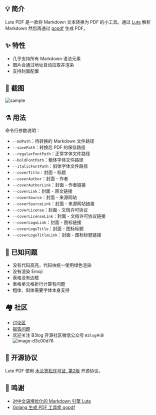## 💡 简介

Lute PDF 是一款将 Markdown 文本转换为 PDF 的小工具。通过 [Lute](https://github.com/88250/lute) 解析 Markdown 然后再通过 [gopdf](https://github.com/signintech/gopdf) 生成 PDF。

## ✨  特性

* 几乎支持所有 Markdown 语法元素
* 图片会通过地址自动拉取并渲染
* 支持封面配置

## 📸 截图

![sample](https://user-images.githubusercontent.com/873584/76400242-f2fdaf00-63ba-11ea-9769-e4b8b3c6111f.png)

## ⚗ 用法

命令行参数说明：

* `--mdPath`：待转换的 Markdown 文件路径
* `--savePath`：转换后 PDF 的保存路径
* `--regularFontPath`：正常字体文件路径
* `--boldFontPath`：粗体字体文件路径
* `--italicFontPath`：斜体字体文件路径
* `--coverTitle`：封面 - 标题
* `--coverAuthor`：封面 - 作者
* `--coverAuthorLink`：封面 - 作者链接
* `--coverLink`：封面 - 原文链接
* `--coverSource`：封面 - 来源网站
* `--coverSourceLink`：封面 - 来源网站链接
* `--coverLicense`：封面 - 文档许可协议
* `--coverLicenseLink`：封面 - 文档许可协议链接
* `--coverLogoLink`：封面 - 图标链接
* `--coverLogoTitle`：封面 - 图标标题
* `--coverLogoTitleLink`：封面 - 图标标题链接

## 🐛 已知问题

* 没有代码高亮，代码块统一使用绿色渲染
* 没有渲染 Emoji
* 表格没有边框
* 表格单元格折行计算有问题
* 粗体、斜体需要字体本身支持

## 🏘️ 社区

* [讨论区](https://ld246.com/tag/lute)
* [报告问题](https://github.com/88250/lute-pdf/issues/new)
* 欢迎关注 B3log 开源社区微信公众号 `B3log开源`  
  ![image-d3c00d78](https://user-images.githubusercontent.com/873584/71566370-0d312c00-2af2-11ea-8ea1-0d45d6f0db20.png)

## 📄 开源协议

Lute PDF 使用 [木兰宽松许可证, 第2版](http://license.coscl.org.cn/MulanPSL2) 开源协议。

## 🙏 鸣谢

* [对中文语境优化的 Markdown 引擎 Lute](https://ld246.com/article/1567047822949)
* [Golang 生成 PDF 工具库 gopdf](https://github.com/signintech/gopdf)
